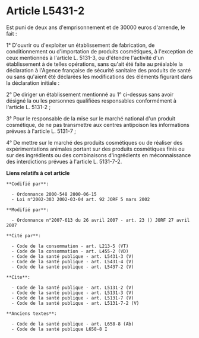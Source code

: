 # Article L5431-2

Est puni de deux ans d'emprisonnement et de 30000 euros d'amende, le fait :

1° D'ouvrir ou d'exploiter un établissement de fabrication, de conditionnement ou d'importation de produits cosmétiques, à
l'exception de ceux mentionnés à l'article L. 5131-3, ou d'étendre l'activité d'un établissement à de telles opérations, sans
qu'ait été faite au préalable la déclaration à l'Agence française de sécurité sanitaire des produits de santé ou sans
qu'aient été déclarées les modifications des éléments figurant dans la déclaration initiale :

2° De diriger un établissement mentionné au 1° ci-dessus sans avoir désigné la ou les personnes qualifiées responsables
conformément à l'article L. 5131-2 ;

3° Pour le responsable de la mise sur le marché national d'un produit cosmétique, de ne pas transmettre aux centres
antipoison les informations prévues à l'article L. 5131-7 ;

4° De mettre sur le marché des produits cosmétiques ou de réaliser des expérimentations animales portant sur des produits
cosmétiques finis ou sur des ingrédients ou des combinaisons d'ingrédients en méconnaissance des interdictions prévues à
l'article L. 5131-7-2.

**Liens relatifs à cet article**

	**Codifié par**:

	  - Ordonnance 2000-548 2000-06-15
	  - Loi n°2002-303 2002-03-04 art. 92 JORF 5 mars 2002

	**Modifié par**:

	  - Ordonnance n°2007-613 du 26 avril 2007 - art. 23 () JORF 27 avril 2007

	**Cité par**:

	  - Code de la consommation - art. L213-5 (VT)
	  - Code de la consommation - art. L455-2 (VD)
	  - Code de la santé publique - art. L5431-3 (V)
	  - Code de la santé publique - art. L5431-4 (V)
	  - Code de la santé publique - art. L5437-2 (V)

	**Cite**:

	  - Code de la santé publique - art. L5131-2 (V)
	  - Code de la santé publique - art. L5131-3 (V)
	  - Code de la santé publique - art. L5131-7 (V)
	  - Code de la santé publique - art. L5131-7-2 (V)

	**Anciens textes**:

	  - Code de la santé publique - art. L658-8 (Ab)
	  - Code de la santé publique L658-8 I
